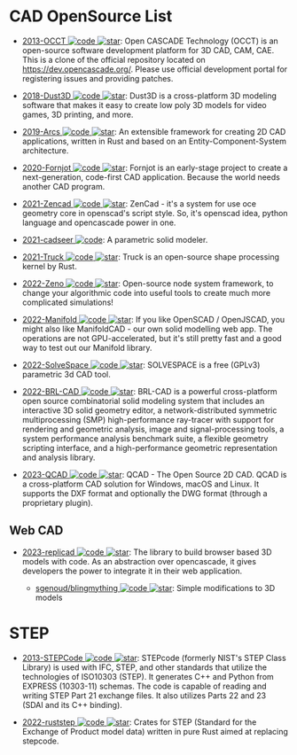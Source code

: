 # CAD OpenSource List

- [2013-OCCT ![code](https://ng-tech.icu/assets/code.svg) ![star](https://img.shields.io/github/stars/Open-Cascade-SAS/OCCT)](https://github.com/Open-Cascade-SAS/OCCT): Open CASCADE Technology (OCCT) is an open-source software development platform for 3D CAD, CAM, CAE. This is a clone of the official repository located on https://dev.opencascade.org/. Please use official development portal for registering issues and providing patches.

- [2018-Dust3D ![code](https://ng-tech.icu/assets/code.svg) ![star](https://img.shields.io/github/stars/huxingyi/dust3d)](https://github.com/huxingyi/dust3d): Dust3D is a cross-platform 3D modeling software that makes it easy to create low poly 3D models for video games, 3D printing, and more.

- [2019-Arcs ![code](https://ng-tech.icu/assets/code.svg) ![star](https://img.shields.io/github/stars/Michael-F-Bryan/arcs)](https://github.com/Michael-F-Bryan/arcs): An extensible framework for creating 2D CAD applications, written in Rust and based on an Entity-Component-System architecture.

- [2020-Fornjot ![code](https://ng-tech.icu/assets/code.svg) ![star](https://img.shields.io/github/stars/hannobraun/Fornjot)](https://github.com/hannobraun/Fornjot): Fornjot is an early-stage project to create a next-generation, code-first CAD application. Because the world needs another CAD program.

- [2021-Zencad ![code](https://ng-tech.icu/assets/code.svg) ![star](https://img.shields.io/github/stars/mirmik/zencad)](https://github.com/https://github.com/mirmik/zencad): ZenCad - it's a system for use oce geometry core in openscad's script style. So, it's openscad idea, python language and opencascade power in one.

- [2021-cadseer ![code](https://ng-tech.icu/assets/code.svg)](https://gitlab.com/blobfish/cadseer): A parametric solid modeler.

- [2021-Truck ![code](https://ng-tech.icu/assets/code.svg) ![star](https://img.shields.io/github/stars/ricosjp/truck)](https://github.com/ricosjp/truck): Truck is an open-source shape processing kernel by Rust.

- [2022-Zeno ![code](https://ng-tech.icu/assets/code.svg) ![star](https://img.shields.io/github/stars/zenustech/zeno)](https://github.com/zenustech/zeno): Open-source node system framework, to change your algorithmic code into useful tools to create much more complicated simulations!

- [2022-Manifold ![code](https://ng-tech.icu/assets/code.svg) ![star](https://img.shields.io/github/stars/elalish/manifold)](https://github.com/elalish/manifold): If you like OpenSCAD / OpenJSCAD, you might also like ManifoldCAD - our own solid modelling web app. The operations are not GPU-accelerated, but it's still pretty fast and a good way to test out our Manifold library.

- [2022-SolveSpace ![code](https://ng-tech.icu/assets/code.svg) ![star](https://img.shields.io/github/stars/solvespace/solvespace)](https://github.com/solvespace/solvespace): SOLVESPACE is a free (GPLv3) parametric 3d CAD tool.

- [2022-BRL-CAD ![code](https://ng-tech.icu/assets/code.svg) ![star](https://img.shields.io/github/stars/BRL-CAD/brlcad)](https://github.com/BRL-CAD/brlcad): BRL-CAD is a powerful cross-platform open source combinatorial solid modeling system that includes an interactive 3D solid geometry editor, a network-distributed symmetric multiprocessing (SMP) high-performance ray-tracer with support for rendering and geometric analysis, image and signal-processing tools, a system performance analysis benchmark suite, a flexible geometry scripting interface, and a high-performance geometric representation and analysis library.

- [2023-QCAD ![code](https://ng-tech.icu/assets/code.svg) ![star](https://img.shields.io/github/stars/qcad/qcad)](https://github.com/qcad/qcad): QCAD - The Open Source 2D CAD. QCAD is a cross-platform CAD solution for Windows, macOS and Linux. It supports the DXF format and optionally the DWG format (through a proprietary plugin).

## Web CAD

- [2023-replicad ![code](https://ng-tech.icu/assets/code.svg) ![star](https://img.shields.io/github/stars/sgenoud/replicad)](https://github.com/sgenoud/replicad): The library to build browser based 3D models with code. As an abstraction over opencascade, it gives developers the power to integrate it in their web application.

  - [sgenoud/blingmything ![code](https://ng-tech.icu/assets/code.svg) ![star](https://img.shields.io/github/stars/sgenoud/blingmything)](https://github.com/sgenoud/blingmything): Simple modifications to 3D models

# STEP

- [2013-STEPCode ![code](https://ng-tech.icu/assets/code.svg) ![star](https://img.shields.io/github/stars/stepcode/stepcode)](https://github.com/stepcode/stepcode): STEPcode (formerly NIST's STEP Class Library) is used with IFC, STEP, and other standards that utilize the technologies of ISO10303 (STEP). It generates C++ and Python from EXPRESS (10303-11) schemas. The code is capable of reading and writing STEP Part 21 exchange files. It also utilizes Parts 22 and 23 (SDAI and its C++ binding).

- [2022-ruststep ![code](https://ng-tech.icu/assets/code.svg) ![star](https://img.shields.io/github/stars/ricosjp/ruststep)](https://github.com/ricosjp/ruststep): Crates for STEP (Standard for the Exchange of Product model data) written in pure Rust aimed at replacing stepcode.
